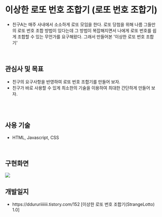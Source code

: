 <h1>이상한 로또 번호 조합기 (로또 번호 조합기)</h1>
 <ul>
     <li>친구A는 매주 사내에서 소소하게 로또 모임을 한다. 로또 당첨을 위해 나름 그들만의 로또 번호 조합 방법이 있다는데 
       그 방법이 복잡해지면서 나에게 로또 번호를 쉽게 조합할 수 있는 무언가를 요구해왔다. 그래서 만들어본 '이상한 로또 번호 조합기'
     </li>
 </ul>
<br>
<h2>관심사 및 목표</h2>
 <ul>
     <li>친구의 요구사항을 반영하여 로또 번호 조합기를 만들어 보자. </li>
     <li>친구가 바로 사용할 수 있게 최소한의 기술을 이용하여 최대한 간단하게 만들어 보자. </li>
 </ul>
<br>
<br>
<h2>사용 기술</h2>
 <ul>
     <li>HTML, Javascript, CSS</li>
 </ul>
<br>
<h2>구현화면</h2>
<img src="https://blog.kakaocdn.net/dn/nGgX9/btrUh1J1UDT/NxgZfL95t9Psq9hmvwqwc1/img.png">
<br>
<h2>개발일지</h2>
 <ul>
     <li>https://ddururiiiiiii.tistory.com/152 [이상한 로또 번호 조합기(StrangeLotto) 1.0]</li>
 </ul>
<br>
